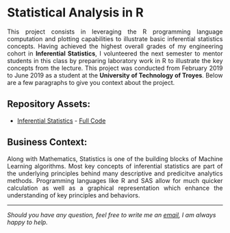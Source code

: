 # Statistical Analysis in R

<p align="justify">This project consists in leveraging the R programming language computation and plotting capabilities to illustrate basic inferential statistics concepts. Having achieved the highest overall grades of my engineering cohort in <b>Inferential Statistics</b>, I volunteered the next semester to mentor students in this class by preparing laboratory work in R to illustrate the key concepts from the lecture. This project was conducted from February 2019 to June 2019 as a student at the <b>University of Technology of Troyes</b>. Below are a few paragraphs to give you context about the project.</p>

## Repository Assets:

- [Inferential Statistics](inferential-statistics/) - [Full Code](inferential-statistics/inferential-statistics-r.ipynb)

## Business Context:

<p align="justify">Along with Mathematics, Statistics is one of the building blocks of Machine Learning algorithms. Most key concepts of inferential statistics are part of the underlying principles behind many descriptive and predicitve analytics methods. Programming languages like R and SAS allow for much quicker calculation as well as a graphical representation which enhance the understanding of key principles and behaviors.</p>

***

<i>Should you have any question, feel free to write me an [email](mailto:mlepicier.msc2022@ivey.ca), I am always happy to help.</i>